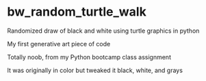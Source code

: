 # bw_random_turtle_walk
Randomized draw of black and white using turtle graphics in python

My first generative art piece of code

Totally noob, from my Python bootcamp class assignment

It was originally in color but tweaked it black, white, and grays


